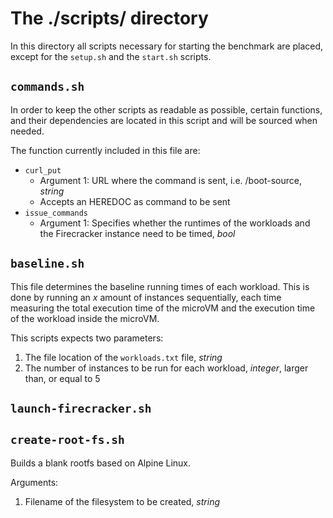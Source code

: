 # The ./scripts/ directory


In this directory all scripts necessary for starting the benchmark are placed,
except for the `setup.sh` and the `start.sh` scripts.

## `commands.sh`
In order to keep the other scripts as readable as possible, certain functions, 
and their dependencies are located in this script and will be sourced when needed.

The function currently included in this file are:
* `curl_put`
  * Argument 1: URL where the command is sent, i.e. /boot-source, _string_
  * Accepts an HEREDOC as command to be sent
* `issue_commands`
  * Argument 1: Specifies whether the runtimes of the workloads and the Firecracker instance need to be timed, _bool_

## `baseline.sh`

This file determines the baseline running times of each workload. This is done by running an *x* amount of instances sequentially, each time measuring the total execution time of the microVM and the execution time of the workload inside the microVM.

This scripts expects two parameters:
1. The file location of the `workloads.txt` file, *string*
2. The number of instances to be run for each workload, *integer*, larger than, or equal to 5

## `launch-firecracker.sh`

## `create-root-fs.sh`
Builds a blank rootfs based on Alpine Linux.

Arguments:
1. Filename of the filesystem to be created, *string*

